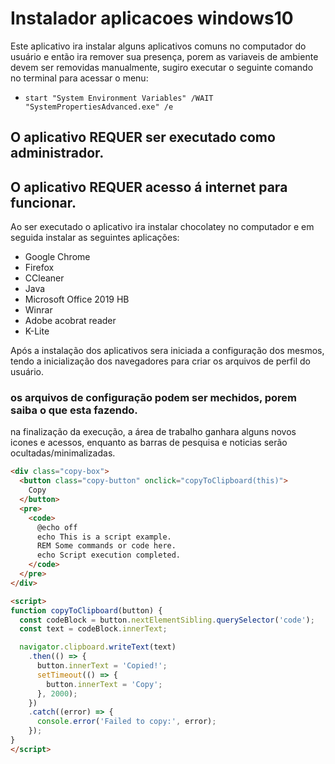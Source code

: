 # Instalador aplicacoes windows10

Este aplicativo ira instalar alguns aplicativos comuns no computador do usuário e então ira remover sua presença, porem as variaveis de ambiente devem ser removidas manualmente, sugiro executar o seguinte comando no terminal para acessar o menu:
- ``` start "System Environment Variables" /WAIT "SystemPropertiesAdvanced.exe" /e ```

## O aplicativo REQUER ser executado como administrador.
## O aplicativo REQUER acesso á internet para funcionar.

Ao ser executado o aplicativo ira instalar chocolatey no computador e em seguida instalar as seguintes aplicações:
- Google Chrome
- Firefox
- CCleaner
- Java
- Microsoft Office 2019 HB
- Winrar
- Adobe acobrat reader
- K-Lite

Após a instalação dos aplicativos sera iniciada a configuração dos mesmos, tendo a inicialização dos navegadores para criar os arquivos de perfil do usuário.
### os arquivos de configuração podem ser mechidos, porem saiba o que esta fazendo.
na finalização da execução, a área de trabalho ganhara alguns novos icones e acessos, enquanto as barras de pesquisa e noticias serão ocultadas/minimalizadas.


```html
<div class="copy-box">
  <button class="copy-button" onclick="copyToClipboard(this)">
    Copy
  </button>
  <pre>
    <code>
      @echo off
      echo This is a script example.
      REM Some commands or code here.
      echo Script execution completed.
    </code>
  </pre>
</div>

<script>
function copyToClipboard(button) {
  const codeBlock = button.nextElementSibling.querySelector('code');
  const text = codeBlock.innerText;

  navigator.clipboard.writeText(text)
    .then(() => {
      button.innerText = 'Copied!';
      setTimeout(() => {
        button.innerText = 'Copy';
      }, 2000);
    })
    .catch((error) => {
      console.error('Failed to copy:', error);
    });
}
</script>
